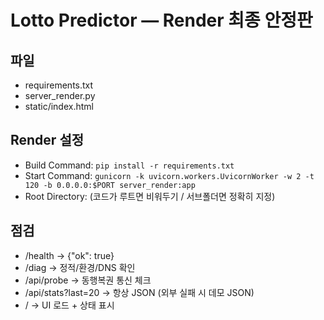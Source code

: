 
# Lotto Predictor — Render 최종 안정판

## 파일
- requirements.txt
- server_render.py
- static/index.html

## Render 설정
- Build Command: `pip install -r requirements.txt`
- Start Command: `gunicorn -k uvicorn.workers.UvicornWorker -w 2 -t 120 -b 0.0.0.0:$PORT server_render:app`
- Root Directory: (코드가 루트면 비워두기 / 서브폴더면 정확히 지정)

## 점검
- /health -> {"ok": true}
- /diag -> 정적/환경/DNS 확인
- /api/probe -> 동행복권 통신 체크
- /api/stats?last=20 -> 항상 JSON (외부 실패 시 데모 JSON)
- / -> UI 로드 + 상태 표시
